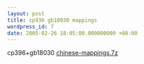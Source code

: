 ```yaml
---
layout: post
title: cp936 gb18030 mappings
wordpress_id: 7
date: 2005-02-26 18:05:00.000000000 +08:00
---
```

cp396+gb18030
<a href="/uploads/archive/chinese-mappings.7z" title="chinese-mappings.7z" target="_blank">chinese-mappings.7z</a>
